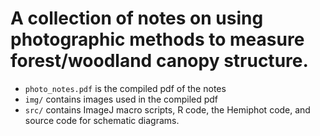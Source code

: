# A collection of notes on using photographic methods to measure forest/woodland canopy structure.

* `photo_notes.pdf` is the compiled pdf of the notes
* `img/` contains images used in the compiled pdf
* `src/` contains ImageJ macro scripts, R code, the Hemiphot code, and source code for schematic diagrams.
